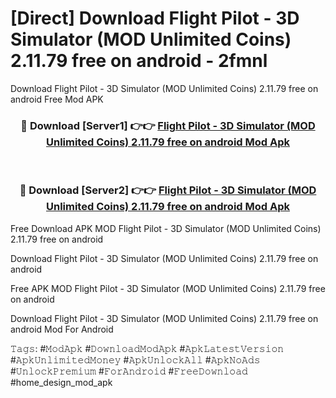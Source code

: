# [Direct] Download Flight Pilot - 3D Simulator (MOD Unlimited Coins) 2.11.79 free on android - 2fmnl
Download Flight Pilot - 3D Simulator (MOD Unlimited Coins) 2.11.79 free on android Free Mod APK

<div align="center">
<h3>🔴 Download [Server1] 👉👉 <a href="https://apk-comot.site?title=Flight_Pilot_-_3D_Simulator_(MOD_Unlimited_Coins)_2.11.79_free_on_android">Flight Pilot - 3D Simulator (MOD Unlimited Coins) 2.11.79 free on android Mod Apk</a></h3><br>

<h3>🔴 Download [Server2] 👉👉 <a href="https://apk-comot.site?title=Flight_Pilot_-_3D_Simulator_(MOD_Unlimited_Coins)_2.11.79_free_on_android">Flight Pilot - 3D Simulator (MOD Unlimited Coins) 2.11.79 free on android Mod Apk</a></h3>
</div>


Free Download APK MOD Flight Pilot - 3D Simulator (MOD Unlimited Coins) 2.11.79 free on android

Download Flight Pilot - 3D Simulator (MOD Unlimited Coins) 2.11.79 free on android 

Free APK MOD Flight Pilot - 3D Simulator (MOD Unlimited Coins) 2.11.79 free on android 

Download Flight Pilot - 3D Simulator (MOD Unlimited Coins) 2.11.79 free on android Mod For Android

𝚃𝚊𝚐𝚜: #𝙼𝚘𝚍𝙰𝚙𝚔 #𝙳𝚘𝚠𝚗𝚕𝚘𝚊𝚍𝙼𝚘𝚍𝙰𝚙𝚔 #𝙰𝚙𝚔𝙻𝚊𝚝𝚎𝚜𝚝𝚅𝚎𝚛𝚜𝚒𝚘𝚗 #𝙰𝚙𝚔𝚄𝚗𝚕𝚒𝚖𝚒𝚝𝚎𝚍𝙼𝚘𝚗𝚎𝚢 #𝙰𝚙𝚔𝚄𝚗𝚕𝚘𝚌𝚔𝙰𝚕𝚕 #𝙰𝚙𝚔𝙽𝚘𝙰𝚍𝚜 #𝚄𝚗𝚕𝚘𝚌𝚔𝙿𝚛𝚎𝚖𝚒𝚞𝚖 #𝙵𝚘𝚛𝙰𝚗𝚍𝚛𝚘𝚒𝚍 #𝙵𝚛𝚎𝚎𝙳𝚘𝚠𝚗𝚕𝚘𝚊𝚍 #home_design_mod_apk